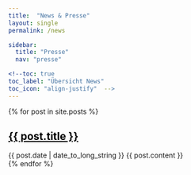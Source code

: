 ```yaml
---
title:  "News & Presse"
layout: single
permalink: /news

sidebar:
  title: "Presse"
  nav: "presse"

<!--toc: true
toc_label: "Übersicht News"
toc_icon: "align-justify"  -->
---
```


{% for post in site.posts %}
  <article>
    <h1><a style="color: black" href="{{ post.url }}" >{{ post.title }} </a></h1>
    <time datetime="{{ post.date | date: "%Y-%m-%d" }}">{{ post.date | date_to_long_string }}</time>
    {{ post.content }}
  </article>
{% endfor %} 
